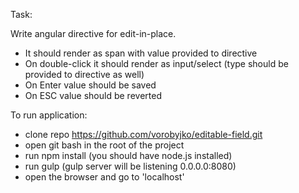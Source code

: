 Task:

Write angular directive for edit-in-place.
- It should render as span with value provided to directive
- On double-click it should render as input/select (type should be provided to directive as well)
- On Enter value should be saved
- On ESC value should be reverted

To run application:

- clone repo https://github.com/vorobyjko/editable-field.git
- open git bash in the root of the project
- run npm install (you should have node.js installed)
- run gulp (gulp server will be listening 0.0.0.0:8080)
- open the browser and go to 'localhost' 

